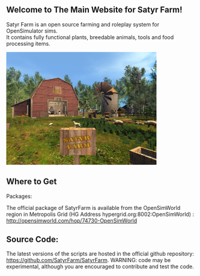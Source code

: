 ## Welcome to The Main Website for Satyr Farm!
Satyr Farm is an open source farming and roleplay system for OpenSimulator sims.  
It contains fully functional  plants, breedable animals, tools and food processing items. 

<img src="/assets/img/snap_002.jpg" style="max-height:300px" />

## Where to Get
Packages:

The official package of SatyrFarm is available from the OpenSimWorld region in Metropolis Grid  (HG Address hypergrid.org:8002:OpenSimWorld) : <http://opensimworld.com/hop/74730-OpenSimWorld>

## Source Code:
The latest versions of the scripts are hosted in the official github repository: <https://github.com/SatyrFarm/SatyrFarm>. WARNING: code may be experimental, although you are encouraged to contribute and test the code.


